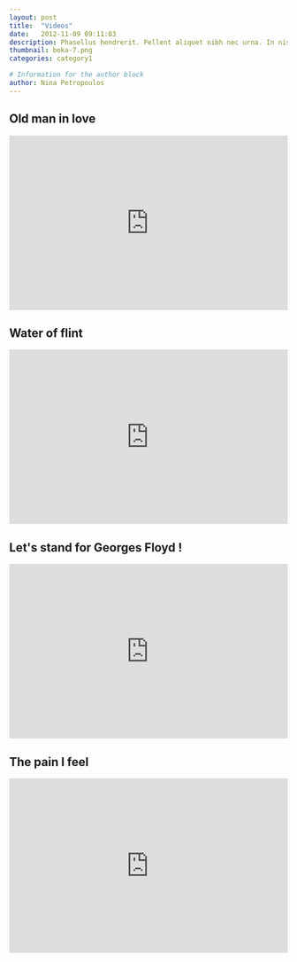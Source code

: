 ```yaml
---
layout: post
title:  "Videos"
date:   2012-11-09 09:11:03
description: Phasellus hendrerit. Pellent aliquet nibh nec urna. In nis aliquet vel, dapibus id,mattis.
thumbnail: boka-7.png
categories: category1

# Information for the author block
author: Nina Petropoulos
---
```


## Old man in love

<iframe width="100%" height="315" src="https://www.youtube.com/embed/rz7c8EkdV9s" frameborder="0" allow="accelerometer; autoplay; encrypted-media; gyroscope; picture-in-picture" allowfullscreen></iframe>

## Water of flint

<iframe width="100%" height="315" src="https://www.youtube.com/embed/vA7b2nDFknY" frameborder="0" allow="accelerometer; autoplay; encrypted-media; gyroscope; picture-in-picture" allowfullscreen></iframe>

## Let's stand for Georges Floyd !

<iframe width="100%" height="315" src="https://www.youtube.com/embed/rMFc3rlKNUY" frameborder="0" allow="accelerometer; autoplay; encrypted-media; gyroscope; picture-in-picture" allowfullscreen></iframe>


## The pain I feel

<iframe width="100%" height="315" src="https://www.youtube.com/embed/wOfvCxEvH6I" frameborder="0" allow="accelerometer; autoplay; encrypted-media; gyroscope; picture-in-picture" allowfullscreen></iframe>
